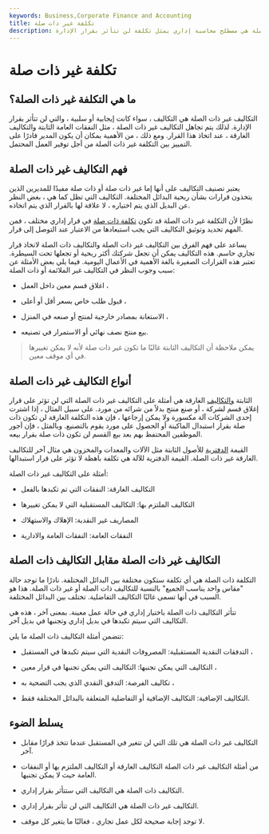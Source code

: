 ```yaml
---
keywords: Business,Corporate Finance and Accounting
title: تكلفة غير ذات صلة
description: التكلفة غير ذات الصلة هي مصطلح محاسبة إداري يمثل تكلفة لن تتأثر بقرار الإدارة.
---
```


# تكلفة غير ذات صلة
## ما هي التكلفة غير ذات الصلة؟

التكاليف غير ذات الصلة هي التكاليف ، سواء كانت إيجابية أو سلبية ، والتي لن تتأثر بقرار الإدارة. لذلك يتم تجاهل التكاليف غير ذات الصلة ، مثل النفقات العامة الثابتة والتكاليف الغارقة ، عند اتخاذ هذا القرار. ومع ذلك ، من الأهمية بمكان أن يكون المدير قادرًا على التمييز بين التكلفة غير ذات الصلة من أجل توفير العمل المحتمل.

## فهم التكاليف غير ذات الصلة

يعتبر تصنيف التكاليف على أنها إما غير ذات صلة أو ذات صلة مفيدًا للمديرين الذين يتخذون قرارات بشأن ربحية البدائل المختلفة. التكاليف التي تظل كما هي ، بغض النظر عن البديل الذي يتم اختياره ، لا علاقة لها بالقرار الذي يتم اتخاذه.

نظرًا لأن التكلفة غير ذات الصلة قد تكون [تكلفة ذات صلة](/relevantcost) في قرار إداري مختلف ، فمن المهم تحديد وتوثيق التكاليف التي يجب استبعادها من الاعتبار عند التوصل إلى قرار.

يساعد على فهم الفرق بين التكاليف غير ذات الصلة والتكاليف ذات الصلة لاتخاذ قرار تجاري حاسم. هذه التكاليف يمكن أن تجعل شركتك أكثر ربحية أو تجعلها تحت السيطرة. تعتبر هذه القرارات الصغيرة بالغة الأهمية في الأعمال اليومية. فيما يلي بعض الأمثلة عن سبب وجوب النظر في التكاليف غير الملائمة أو ذات الصلة:

- اغلاق قسم معين داخل العمل ،

- قبول طلب خاص بسعر أقل أو أعلى ،

- الاستعانة بمصادر خارجية لمنتج أو صنعه في المنزل ،

- بيع منتج نصف نهائي أو الاستمرار في تصنيعه.

> يمكن ملاحظة أن التكاليف الثابتة غالبًا ما تكون غير ذات صلة لأنه لا يمكن تغييرها في أي موقف معين.

>

## أنواع التكاليف غير ذات الصلة

الثابتة [والتكاليف](/overhead) الغارقة هي أمثلة على التكاليف غير ذات الصلة التي لن تؤثر على قرار إغلاق قسم لشركة ، أو صنع منتج بدلاً من شرائه من مورد. على سبيل المثال ، إذا اشترت إحدى الشركات آلة مكسورة ولا يمكن إرجاعها ، فإن هذه التكلفة الغارقة لن تكون ذات صلة بقرار استبدال الماكينة أو الحصول على مورد يقوم بالتصنيع. وبالمثل ، فإن أجور الموظفين المحتفظ بهم بعد بيع القسم لن تكون ذات صلة بقرار بيعه.

القيمة [الدفترية](/bookvalue) للأصول الثابتة مثل الآلات والمعدات والمخزون هي مثال آخر للتكاليف الغارقة غير ذات الصلة. القيمة الدفترية للآلة هي تكلفة باهظة لا تؤثر على قرار استبدالها.

أمثلة على التكاليف غير ذات الصلة:

- التكاليف الغارقة: النفقات التي تم تكبدها بالفعل

- التكاليف الملتزم بها: التكاليف المستقبلية التي لا يمكن تغييرها

- المصاريف غير النقدية: الإهلاك والاستهلاك

- النفقات العامة: النفقات العامة والادارية

## التكاليف غير ذات الصلة مقابل التكاليف ذات الصلة

التكلفة ذات الصلة هي أي تكلفة ستكون مختلفة بين البدائل المختلفة. نادرًا ما توجد حالة "مقاس واحد يناسب الجميع" بالنسبة للتكاليف ذات الصلة أو غير ذات الصلة. هذا هو السبب في أنها تسمى غالبًا التكاليف التفاضلية. تختلف بين البدائل المختلفة.

تتأثر التكاليف ذات الصلة باختيار إداري في حالة عمل معينة. بمعنى آخر ، هذه هي التكاليف التي سيتم تكبدها في بديل إداري وتجنبها في بديل آخر.

تتضمن أمثلة التكاليف ذات الصلة ما يلي:

- التدفقات النقدية المستقبلية: المصروفات النقدية التي سيتم تكبدها في المستقبل ،

- التكاليف التي يمكن تجنبها: التكاليف التي يمكن تجنبها في قرار معين ،

- تكاليف الفرصة: التدفق النقدي الذي يجب التضحية به ،

- التكاليف الإضافية: التكاليف الإضافية أو التفاضلية المتعلقة بالبدائل المختلفة فقط.

## يسلط الضوء

- التكاليف غير ذات الصلة هي تلك التي لن تتغير في المستقبل عندما تتخذ قرارًا مقابل آخر.

- من أمثلة التكاليف غير ذات الصلة التكاليف الغارقة أو التكاليف الملتزم بها أو النفقات العامة حيث لا يمكن تجنبها.

- التكاليف ذات الصلة هي التكاليف التي ستتأثر بقرار إداري.

- التكاليف غير ذات الصلة هي التكاليف التي لن تتأثر بقرار إداري.

- لا توجد إجابة صحيحة لكل عمل تجاري ، فغالبًا ما يتغير كل موقف.


